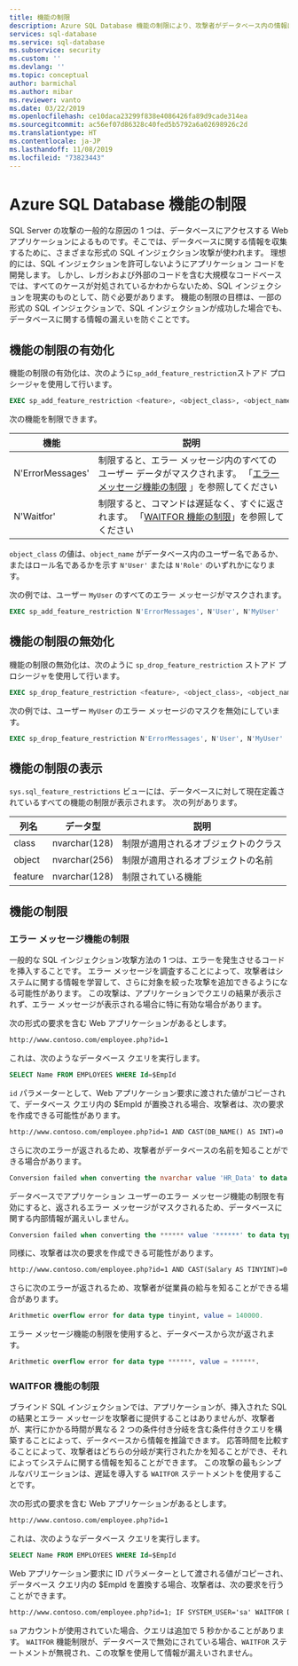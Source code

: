 ```yaml
---
title: 機能の制限
description: Azure SQL Database 機能の制限により、攻撃者がデータベース内の情報にアクセスできるようにするデータベースの機能を制限することで、データベースのセキュリティを向上します。
services: sql-database
ms.service: sql-database
ms.subservice: security
ms.custom: ''
ms.devlang: ''
ms.topic: conceptual
author: barmichal
ms.author: mibar
ms.reviewer: vanto
ms.date: 03/22/2019
ms.openlocfilehash: ce10daca23299f838e4086426fa89d9cade314ea
ms.sourcegitcommit: ac56ef07d86328c40fed5b5792a6a02698926c2d
ms.translationtype: HT
ms.contentlocale: ja-JP
ms.lasthandoff: 11/08/2019
ms.locfileid: "73823443"
---
```

# <a name="azure-sql-database-feature-restrictions"></a>Azure SQL Database 機能の制限

SQL Server の攻撃の一般的な原因の 1 つは、データベースにアクセスする Web アプリケーションによるものです。そこでは、データベースに関する情報を収集するために、さまざまな形式の SQL インジェクション攻撃が使われます。  理想的には、SQL インジェクションを許可しないようにアプリケーション コードを開発します。  しかし、レガシおよび外部のコードを含む大規模なコードベースでは、すべてのケースが対処されているかわからないため、SQL インジェクションを現実のものとして、防ぐ必要があります。  機能の制限の目標は、一部の形式の SQL インジェクションで、SQL インジェクションが成功した場合でも、データベースに関する情報の漏えいを防ぐことです。

## <a name="enabling-feature-restrictions"></a>機能の制限の有効化

機能の制限の有効化は、次のように`sp_add_feature_restriction`ストアド プロシージャを使用して行います。

```sql
EXEC sp_add_feature_restriction <feature>, <object_class>, <object_name>
```

次の機能を制限できます。

| 機能          | 説明 |
|------------------|-------------|
| N'ErrorMessages' | 制限すると、エラー メッセージ内のすべてのユーザー データがマスクされます。 「[エラー メッセージ機能の制限](#error-messages-feature-restriction) 」を参照してください|
| N'Waitfor'       | 制限すると、コマンドは遅延なく、すぐに返されます。 「[WAITFOR 機能の制限](#waitfor-feature-restriction)」を参照してください |

`object_class` の値は、`object_name` がデータベース内のユーザー名であるか、またはロール名であるかを示す `N'User'` または `N'Role'` のいずれかになります。

次の例では、ユーザー `MyUser` のすべてのエラー メッセージがマスクされます。

```sql
EXEC sp_add_feature_restriction N'ErrorMessages', N'User', N'MyUser'
```

## <a name="disabling-feature-restrictions"></a>機能の制限の無効化

機能の制限の無効化は、次のように `sp_drop_feature_restriction` ストアド プロシージャを使用して行います。

```sql
EXEC sp_drop_feature_restriction <feature>, <object_class>, <object_name>
```

次の例では、ユーザー `MyUser` のエラー メッセージのマスクを無効にしています。

```sql
EXEC sp_drop_feature_restriction N'ErrorMessages', N'User', N'MyUser'
```

## <a name="viewing-feature-restrictions"></a>機能の制限の表示

`sys.sql_feature_restrictions` ビューには、データベースに対して現在定義されているすべての機能の制限が表示されます。 次の列があります。

| 列名 | データ型 | 説明 |
|-------------|-----------|-------------|
| class       | nvarchar(128) | 制限が適用されるオブジェクトのクラス |
| object      | nvarchar(256) | 制限が適用されるオブジェクトの名前 |
| feature     | nvarchar(128) | 制限されている機能 |

## <a name="feature-restrictions"></a>機能の制限

### <a name="error-messages-feature-restriction"></a>エラー メッセージ機能の制限

一般的な SQL インジェクション攻撃方法の 1 つは、エラーを発生させるコードを挿入することです。  エラー メッセージを調査することによって、攻撃者はシステムに関する情報を学習して、さらに対象を絞った攻撃を追加できるようになる可能性があります。  この攻撃は、アプリケーションでクエリの結果が表示されず、エラー メッセージが表示される場合に特に有効な場合があります。

次の形式の要求を含む Web アプリケーションがあるとします。

```html
http://www.contoso.com/employee.php?id=1
```

これは、次のようなデータベース クエリを実行します。

```sql
SELECT Name FROM EMPLOYEES WHERE Id=$EmpId
```

`id` パラメーターとして、Web アプリケーション要求に渡された値がコピーされて、データベース クエリ内の $EmpId が置換される場合、攻撃者は、次の要求を作成できる可能性があります。

```html
http://www.contoso.com/employee.php?id=1 AND CAST(DB_NAME() AS INT)=0
```

さらに次のエラーが返されるため、攻撃者がデータベースの名前を知ることができる場合があります。

```sql
Conversion failed when converting the nvarchar value 'HR_Data' to data type int.
```

データベースでアプリケーション ユーザーのエラー メッセージ機能の制限を有効にすると、返されるエラー メッセージがマスクされるため、データベースに関する内部情報が漏えいしません。

```sql
Conversion failed when converting the ****** value '******' to data type ******.
```

同様に、攻撃者は次の要求を作成できる可能性があります。

```html
http://www.contoso.com/employee.php?id=1 AND CAST(Salary AS TINYINT)=0
```

さらに次のエラーが返されるため、攻撃者が従業員の給与を知ることができる場合があります。

```sql
Arithmetic overflow error for data type tinyint, value = 140000.
```

エラー メッセージ機能の制限を使用すると、データベースから次が返されます。

```sql
Arithmetic overflow error for data type ******, value = ******.
```

### <a name="waitfor-feature-restriction"></a>WAITFOR 機能の制限

ブラインド SQL インジェクションでは、アプリケーションが、挿入された SQL の結果とエラー メッセージを攻撃者に提供することはありませんが、攻撃者が、実行にかかる時間が異なる 2 つの条件付き分岐を含む条件付きクエリを構築することによって、データベースから情報を推論できます。 応答時間を比較することによって、攻撃者はどちらの分岐が実行されたかを知ることができ、それによってシステムに関する情報を知ることができます。 この攻撃の最もシンプルなバリエーションは、遅延を導入する `WAITFOR` ステートメントを使用することです。

次の形式の要求を含む Web アプリケーションがあるとします。

```html
http://www.contoso.com/employee.php?id=1
```

これは、次のようなデータベース クエリを実行します。

```sql
SELECT Name FROM EMPLOYEES WHERE Id=$EmpId
```

Web アプリケーション要求に ID パラメーターとして渡される値がコピーされ、データベース クエリ内の $EmpId を置換する場合、攻撃者は、次の要求を行うことができます。

```html
http://www.contoso.com/employee.php?id=1; IF SYSTEM_USER='sa' WAITFOR DELAY '00:00:05'
```

`sa` アカウントが使用されていた場合、クエリは追加で 5 秒かかることがあります。 `WAITFOR` 機能制限が、データベースで無効にされている場合、`WAITFOR` ステートメントが無視され、この攻撃を使用して情報が漏えいされません。